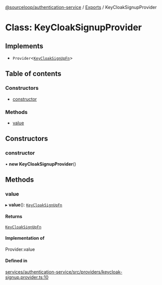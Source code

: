 [@sourceloop/authentication-service](../README.md) / [Exports](../modules.md) / KeyCloakSignupProvider

# Class: KeyCloakSignupProvider

## Implements

- `Provider`<[`KeyCloakSignUpFn`](../modules.md#keycloaksignupfn)\>

## Table of contents

### Constructors

- [constructor](KeyCloakSignupProvider.md#constructor)

### Methods

- [value](KeyCloakSignupProvider.md#value)

## Constructors

### constructor

• **new KeyCloakSignupProvider**()

## Methods

### value

▸ **value**(): [`KeyCloakSignUpFn`](../modules.md#keycloaksignupfn)

#### Returns

[`KeyCloakSignUpFn`](../modules.md#keycloaksignupfn)

#### Implementation of

Provider.value

#### Defined in

[services/authentication-service/src/providers/keycloak-signup.provider.ts:10](https://github.com/sourcefuse/loopback4-microservice-catalog/blob/089fc2dc0/services/authentication-service/src/providers/keycloak-signup.provider.ts#L10)
